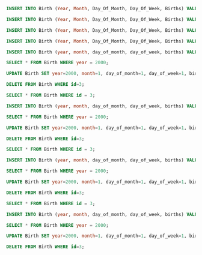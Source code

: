 ```sql
INSERT INTO Birth (Year, Month, Day_Of_Month, Day_Of_Week, Births) VALUES ( 2000, 1, 1, 6, 9083);
```

```sql
INSERT INTO Birth (Year, Month, Day_Of_Month, Day_Of_Week, Births) VALUES ( 2000, 1, 1, 6, 9083);
```

```sql
INSERT INTO Birth (Year, Month, Day_Of_Month, Day_Of_Week, Births) VALUES ( 2000, 1, 1, 6, 9083);
```

```sql
INSERT INTO Birth (Year, Month, Day_Of_Month, Day_Of_Week, Births) VALUES ( 2000, 1, 1, 6, 9083);
```

```sql
INSERT INTO Birth (year, month, day_of_month, day_of_week, births) VALUES ( 2000, 1, 1, 6, 9083);
```

```sql
SELECT * FROM Birth WHERE year = 2000;
```

```sql
UPDATE Birth SET year=2000, month=1, day_of_month=1, day_of_week=1, births=9083 WHERE id=1;
```

```sql
DELETE FROM Birth WHERE id=3;
```

```sql
SELECT * FROM Birth WHERE id = 3;
```

```sql
INSERT INTO Birth (year, month, day_of_month, day_of_week, births) VALUES ( 2000, 1, 1, 6, 9083);
```

```sql
SELECT * FROM Birth WHERE year = 2000;
```

```sql
UPDATE Birth SET year=2000, month=1, day_of_month=1, day_of_week=1, births=9083 WHERE id=1;
```

```sql
DELETE FROM Birth WHERE id=3;
```

```sql
SELECT * FROM Birth WHERE id = 3;
```

```sql
INSERT INTO Birth (year, month, day_of_month, day_of_week, births) VALUES ( 2000, 1, 1, 6, 9083);
```

```sql
SELECT * FROM Birth WHERE year = 2000;
```

```sql
UPDATE Birth SET year=2000, month=1, day_of_month=1, day_of_week=1, births=9083 WHERE id=1;
```

```sql
DELETE FROM Birth WHERE id=3;
```

```sql
SELECT * FROM Birth WHERE id = 3;
```

```sql
INSERT INTO Birth (year, month, day_of_month, day_of_week, births) VALUES ( 2000, 1, 1, 6, 9083);
```

```sql
SELECT * FROM Birth WHERE year = 2000;
```

```sql
UPDATE Birth SET year=2000, month=1, day_of_month=1, day_of_week=1, births=9083 WHERE id=1;
```

```sql
DELETE FROM Birth WHERE id=3;
```


